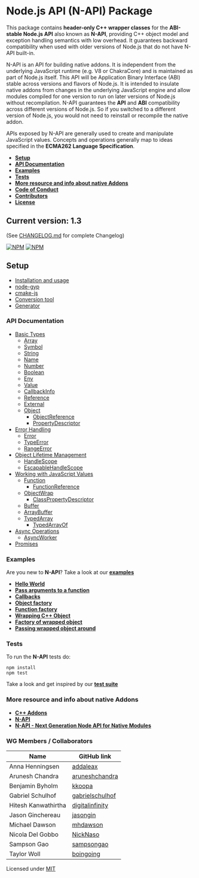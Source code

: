# **Node.js API (N-API) Package**

This package contains **header-only C++ wrapper classes** for the 
**ABI-stable Node.js API** also known as **N-API**, providing C++ object 
model and exception handling semantics with low overhead. It guarantees 
backward compatibility when used with older versions of Node.js that do 
not have N-API built-in.

N-API is an API for building native addons. It is independent from the 
underlying JavaScript runtime (e.g. V8 or ChakraCore) and is maintained as 
part of Node.js itself. This API will be Application Binary Interface (ABI) 
stable across versions and flavors of Node.js. It is intended to insulate 
native addons from changes in the underlying JavaScript engine and allow 
modules compiled for one version to run on later versions of Node.js without 
recompilation. N-API guarantees the **API** and **ABI** compatibility across 
different versions of Node.js. So if you switched to a different version of 
Node.js, you would not need to reinstall or recompile the native addon.

APIs exposed by N-API are generally used to create and manipulate JavaScript
values. Concepts and operations generally map to ideas specified in the
**ECMA262 Language Specification**.

- **[Setup](#setup)**
- **[API Documentation](#api)**
- **[Examples](#examples)**
- **[Tests](#tests)**
- **[More resource and info about native Addons](#resources)**
- **[Code of Conduct](CODE_OF_CONDUCT.md)**
- **[Contributors](#contributors)**
- **[License](#license)**

## **Current version: 1.3**

(See [CHANGELOG.md](CHANGELOG.md) for complete Changelog)

[![NPM](https://nodei.co/npm/node-addon-api.png?downloads=true&downloadRank=true)](https://nodei.co/npm/node-addon-api/) [![NPM](https://nodei.co/npm-dl/node-addon-api.png?months=6&height=1)](https://nodei.co/npm/node-addon-api/)

<a name="setup"></a>

## Setup
  - [Installation and usage](doc/setup.md)
  - [node-gyp](doc/node-gyp.md)
  - [cmake-js](doc/cmake-js.md)
  - [Conversion tool](doc/conversion-tool.md)
  - [Generator](doc/generator.md)

<a name="api"></a>

### **API Documentation**
 - [Basic Types](doc/basic_types.md)
    - [Array](doc/array.md)
    - [Symbol](doc/symbol.md)
    - [String](doc/string.md)
    - [Name](doc/name.md)
    - [Number](doc/number.md)
    - [Boolean](doc/boolean.md)
    - [Env](doc/env.md)
    - [Value](doc/value.md)
    - [CallbackInfo](doc/callbackinfo.md)
    - [Reference](doc/reference.md)
    - [External](doc/external.md)
    - [Object](doc/object.md)
        - [ObjectReference](doc/object_reference.md)
        - [PropertyDescriptor](doc/property_descriptor.md)
 - [Error Handling](doc/error_handling.md)
    - [Error](doc/error.md)
    - [TypeError](doc/type_error.md)
    - [RangeError](doc/range_error.md)
 - [Object Lifetime Management](doc/object_lifetime_management.md)
    - [HandleScope](doc/handle_scope.md)
    - [EscapableHandleScope](doc/escapable_handle_scope.md)
 - [Working with JavaScript Values](doc/working_with_javascript_values.md)
    - [Function](doc/function.md)
        - [FunctionReference](doc/function_reference.md)
    - [ObjectWrap](doc/object_wrap.md)
        - [ClassPropertyDescriptor](doc/class_property_descriptor.md)
    - [Buffer](doc/buffer.md)
    - [ArrayBuffer](doc/array_buffer.md)
    - [TypedArray](doc/typed_array.md)
      - [TypedArrayOf](doc/typed_array_of.md)
 - [Async Operations](doc/async_operations.md)
    - [AsyncWorker](doc/async_worker.md)
 - [Promises](doc/promises.md)

<a name="examples"></a>

### **Examples**

Are you new to **N-API**? Take a look at our **[examples](https://github.com/nodejs/abi-stable-node-addon-examples)**

- **[Hello World](https://github.com/nodejs/abi-stable-node-addon-examples/tree/master/1_hello_world/node-addon-api)**
- **[Pass arguments to a function](https://github.com/nodejs/abi-stable-node-addon-examples/tree/master/2_function_arguments/node-addon-api)**
- **[Callbacks](https://github.com/nodejs/abi-stable-node-addon-examples/tree/master/3_callbacks/node-addon-api)**
- **[Object factory](https://github.com/nodejs/abi-stable-node-addon-examples/tree/master/4_object_factory/node-addon-api)**
- **[Function factory](https://github.com/nodejs/abi-stable-node-addon-examples/tree/master/5_function_factory/node-addon-api)**
- **[Wrapping C++ Object](https://github.com/nodejs/abi-stable-node-addon-examples/tree/master/6_object_wrap/node-addon-api)**
- **[Factory of wrapped object](https://github.com/nodejs/abi-stable-node-addon-examples/tree/master/7_factory_wrap/node-addon-api)**
- **[Passing wrapped object around](https://github.com/nodejs/abi-stable-node-addon-examples/tree/master/8_passing_wrapped/node-addon-api)**

<a name="tests"></a>

### **Tests**

To run the **N-API** tests do:

```
npm install
npm test
```

Take a look and get inspired by our **[test suite](https://github.com/nodejs/node-addon-api/tree/master/test)**

<a name="resources"></a>

### **More resource and info about native Addons**
- **[C++ Addons](https://nodejs.org/dist/latest/docs/api/addons.html)**
- **[N-API](https://nodejs.org/dist/latest/docs/api/n-api.html)**
- **[N-API - Next Generation Node API for Native Modules](https://youtu.be/-Oniup60Afs)**

<a name="contributors"></a>

### WG Members / Collaborators
| Name                | GitHub link                                           |
| ------------------- | ----------------------------------------------------- |
| Anna Henningsen     | [addaleax](https://github.com/addaleax)               |
| Arunesh Chandra     | [aruneshchandra](https://github.com/aruneshchandra)   |
| Benjamin Byholm     | [kkoopa](https://github.com/kkoopa)                   |
| Gabriel Schulhof    | [gabrielschulhof](https://github.com/gabrielschulhof) |
| Hitesh Kanwathirtha | [digitalinfinity](https://github.com/digitalinfinity) |
| Jason Ginchereau    | [jasongin](https://github.com/jasongin)               |
| Michael Dawson      | [mhdawson](https://github.com/mhdawson)               |
| Nicola Del Gobbo    | [NickNaso](https://github.com/NickNaso)               |
| Sampson Gao         | [sampsongao](https://github.com/sampsongao)           |
| Taylor Woll         | [boingoing](https://github.com/boingoing)             |

<a name="license"></a>

Licensed under [MIT](./LICENSE.md)
